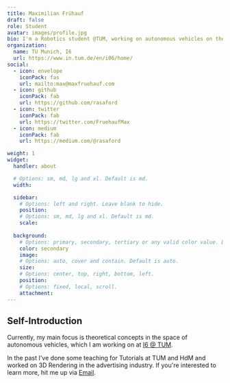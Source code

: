 ```yaml
---
title: Maximilian Frühauf
draft: false
role: Student
avatar: images/profile.jpg
bio: I'm a Robotics student @TUM, working on autonomous vehicles on the side. Always on the lookout for cool stuff to work on. :wq!
organization:
  name: TU Munich, I6
  url: https://www.in.tum.de/en/i06/home/
social:
  - icon: envelope
    iconPack: fas
    url: mailto:max@maxfruehauf.com
  - icon: github
    iconPack: fab
    url: https://github.com/rasaford
  - icon: twitter
    iconPack: fab
    url: https://twitter.com/FruehaufMax
  - icon: medium
    iconPack: fab
    url: https://medium.com/@rasaford

weight: 1
widget:
  handler: about

  # Options: sm, md, lg and xl. Default is md.
  width:

  sidebar:
    # Options: left and right. Leave blank to hide.
    position:
    # Options: sm, md, lg and xl. Default is md.
    scale:
  
  background:
    # Options: primary, secondary, tertiary or any valid color value. Default is primary.
    color: secondary
    image:
    # Options: auto, cover and contain. Default is auto.
    size:
    # Options: center, top, right, bottom, left.
    position:
    # Options: fixed, local, scroll.
    attachment: 
---
```


## Self-Introduction

Currently, my main focus is theoretical concepts in the space of autonomous vehicles, 
which I am working on at [I6 @ TUM](https://www.in.tum.de/en/i06/home/).

In the past I've done some teaching for Tutorials at TUM and HdM and worked on 3D Rendering in the advertising industry.
If you're interested to learn more, hit me up via [Email](mailto:max@maxfruehauf.com).
